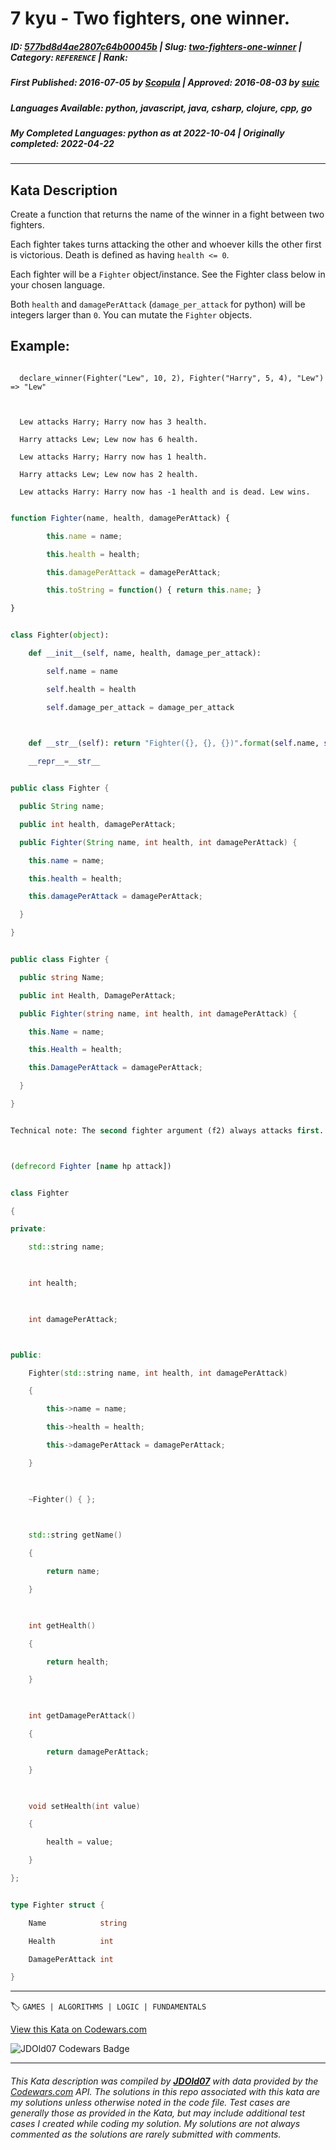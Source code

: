 # 7 kyu - Two fighters, one winner.

##### **ID**: [577bd8d4ae2807c64b00045b](https://www.codewars.com/kata/577bd8d4ae2807c64b00045b) | **Slug**: [two-fighters-one-winner](https://www.codewars.com/kata/577bd8d4ae2807c64b00045b) | **Category**: `REFERENCE` | **Rank**: <span style="color:white">7 kyu</span>

##### **First Published**: 2016-07-05 ***by*** [Scopula](https://www.codewars.com/users/Scopula) | **Approved**: 2016-08-03 ***by*** [suic](https://www.codewars.com/users/suic)

##### **Languages Available**: python, javascript, java, csharp, clojure, cpp, go

##### **My Completed Languages**: python ***as at*** 2022-10-04 | **Originally completed**: 2022-04-22

---

## Kata Description


Create a function that returns the name of the winner in a fight between two fighters.



Each fighter takes turns attacking the other and whoever kills the other first is victorious. Death is defined as having `health <= 0`.



Each fighter will be a `Fighter` object/instance. See the Fighter class below in your chosen language.



Both `health` and `damagePerAttack` (`damage_per_attack` for python) will be integers larger than `0`. You can mutate the `Fighter` objects.



## Example:

```

  declare_winner(Fighter("Lew", 10, 2), Fighter("Harry", 5, 4), "Lew") => "Lew"

  

  Lew attacks Harry; Harry now has 3 health.

  Harry attacks Lew; Lew now has 6 health.

  Lew attacks Harry; Harry now has 1 health.

  Harry attacks Lew; Lew now has 2 health.

  Lew attacks Harry: Harry now has -1 health and is dead. Lew wins.

```



```javascript

function Fighter(name, health, damagePerAttack) {

		this.name = name;

		this.health = health;

		this.damagePerAttack = damagePerAttack;

		this.toString = function() { return this.name; }

}

```

```python

class Fighter(object):

    def __init__(self, name, health, damage_per_attack):

        self.name = name

        self.health = health

        self.damage_per_attack = damage_per_attack

        

    def __str__(self): return "Fighter({}, {}, {})".format(self.name, self.health, self.damage_per_attack)

    __repr__=__str__

```

```java

public class Fighter {

  public String name;

  public int health, damagePerAttack;

  public Fighter(String name, int health, int damagePerAttack) {

    this.name = name;

    this.health = health;

    this.damagePerAttack = damagePerAttack;

  }

}

```

```csharp

public class Fighter {

  public string Name;

  public int Health, DamagePerAttack;

  public Fighter(string name, int health, int damagePerAttack) {

    this.Name = name;

    this.Health = health;

    this.DamagePerAttack = damagePerAttack;

  }

}

```

```clojure

Technical note: The second fighter argument (f2) always attacks first.



(defrecord Fighter [name hp attack])

```

```cpp

class Fighter

{

private:

    std::string name;

    

    int health;

    

    int damagePerAttack;



public:

    Fighter(std::string name, int health, int damagePerAttack)

    {

        this->name = name;

        this->health = health;

        this->damagePerAttack = damagePerAttack;

    }

    

    ~Fighter() { };

    

    std::string getName()

    {

        return name;

    }

    

    int getHealth()

    {

        return health;

    }

    

    int getDamagePerAttack()

    {

        return damagePerAttack;

    }

    

    void setHealth(int value)

    {

        health = value;

    }

};

```

```go

type Fighter struct {

	Name            string

	Health          int

	DamagePerAttack int

}

```



---


🏷 `GAMES | ALGORITHMS | LOGIC | FUNDAMENTALS`


[View this Kata on Codewars.com](https://www.codewars.com/kata/577bd8d4ae2807c64b00045b)

![](https://www.codewars.com/users/jdold07/badges/large "JDOld07 Codewars Badge")

---

###### *This Kata description was compiled by [**JDOld07**](https://tpstech.dev) with data provided by the [Codewars.com](https://www.codewars.com) API.  The solutions in this repo associated with this kata are my solutions unless otherwise noted in the code file.  Test cases are generally those as provided in the Kata, but may include additional test cases I created while coding my solution.  My solutions are not always commented as the solutions are rarely submitted with comments.*
